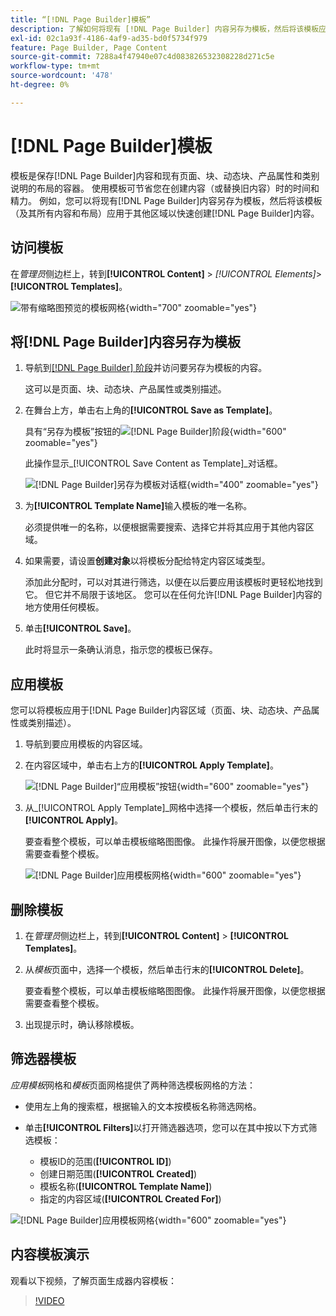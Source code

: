 ```yaml
---
title: “[!DNL Page Builder]模板”
description: 了解如何将现有 [!DNL Page Builder] 内容另存为模板，然后将该模板应用于其他区域。
exl-id: 02c1a93f-4186-4af9-ad35-bd0f5734f979
feature: Page Builder, Page Content
source-git-commit: 7288a4f47940e07c4d083826532308228d271c5e
workflow-type: tm+mt
source-wordcount: '478'
ht-degree: 0%

---
```


# [!DNL Page Builder]模板

模板是保存[!DNL Page Builder]内容和现有页面、块、动态块、产品属性和类别说明的布局的容器。 使用模板可节省您在创建内容（或替换旧内容）时的时间和精力。 例如，您可以将现有[!DNL Page Builder]内容另存为模板，然后将该模板（及其所有内容和布局）应用于其他区域以快速创建[!DNL Page Builder]内容。

## 访问模板

在&#x200B;_管理员_&#x200B;侧边栏上，转到&#x200B;**[!UICONTROL Content]** > _[!UICONTROL Elements]_>**[!UICONTROL Templates]**。

![带有缩略图预览的模板网格](./assets/templates-list.png){width="700" zoomable="yes"}

## 将[!DNL Page Builder]内容另存为模板

1. 导航到[[!DNL Page Builder] 阶段](workspace.md#stage)并访问要另存为模板的内容。

   这可以是页面、块、动态块、产品属性或类别描述。

1. 在舞台上方，单击右上角的&#x200B;**[!UICONTROL Save as Template]**。

   具有“另存为模板”按钮的![[!DNL Page Builder]阶段](./assets/pb-templates-saveastemplate-button.png){width="600" zoomable="yes"}

   此操作显示&#x200B;_[!UICONTROL Save Content as Template]_对话框。

   ![[!DNL Page Builder]另存为模板对话框](./assets/pb-templates-save-dialog.png){width="400" zoomable="yes"}

1. 为&#x200B;**[!UICONTROL Template Name]**&#x200B;输入模板的唯一名称。

   必须提供唯一的名称，以便根据需要搜索、选择它并将其应用于其他内容区域。

1. 如果需要，请设置&#x200B;**创建对象**&#x200B;以将模板分配给特定内容区域类型。

   添加此分配时，可以对其进行筛选，以便在以后要应用该模板时更轻松地找到它。 但它并不局限于该地区。 您可以在任何允许[!DNL Page Builder]内容的地方使用任何模板。

1. 单击&#x200B;**[!UICONTROL Save]**。

   此时将显示一条确认消息，指示您的模板已保存。

## 应用模板

您可以将模板应用于[!DNL Page Builder]内容区域（页面、块、动态块、产品属性或类别描述）。

1. 导航到要应用模板的内容区域。

1. 在内容区域中，单击右上方的&#x200B;**[!UICONTROL Apply Template]**。

   ![[!DNL Page Builder]“应用模板”按钮](./assets/pb-templates-applytemplate-button.png){width="600" zoomable="yes"}

1. 从&#x200B;_[!UICONTROL Apply Template]_网格中选择一个模板，然后单击行末的&#x200B;**[!UICONTROL Apply]**。

   要查看整个模板，可以单击模板缩略图图像。 此操作将展开图像，以便您根据需要查看整个模板。

   ![[!DNL Page Builder]应用模板网格](./assets/pb-templates-apply-slideout-nofilters.png){width="600" zoomable="yes"}

## 删除模板

1. 在&#x200B;_管理员_&#x200B;侧边栏上，转到&#x200B;**[!UICONTROL Content]** > **[!UICONTROL Templates]**。

1. 从&#x200B;_模板_&#x200B;页面中，选择一个模板，然后单击行末的&#x200B;**[!UICONTROL Delete]**。

   要查看整个模板，可以单击模板缩略图图像。 此操作将展开图像，以便您根据需要查看整个模板。

1. 出现提示时，确认移除模板。

## 筛选器模板

_应用模板_&#x200B;网格和&#x200B;_模板_&#x200B;页面网格提供了两种筛选模板网格的方法：

- 使用左上角的搜索框，根据输入的文本按模板名称筛选网格。

- 单击&#x200B;**[!UICONTROL Filters]**&#x200B;以打开筛选器选项，您可以在其中按以下方式筛选模板：

   - 模板ID的范围(**[!UICONTROL ID]**)
   - 创建日期范围(**[!UICONTROL Created]**)
   - 模板名称(**[!UICONTROL Template Name]**)
   - 指定的内容区域(**[!UICONTROL Created For]**)

![[!DNL Page Builder]应用模板网格](./assets/pb-templates-apply-slideout-withfilters.png){width="600" zoomable="yes"}

## 内容模板演示

观看以下视频，了解页面生成器内容模板：

>[!VIDEO](https://video.tv.adobe.com/v/343787?quality=12&learn=on)
